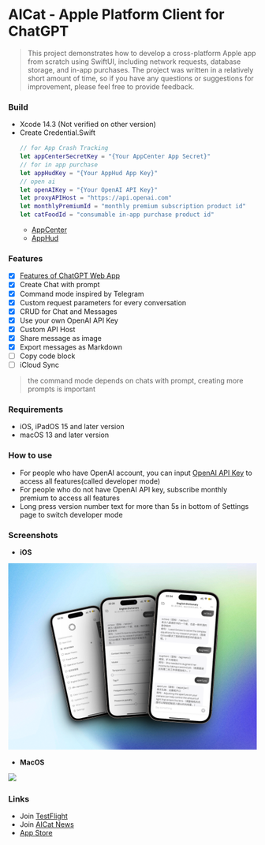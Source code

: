 # AICat - Apple Platform Client for ChatGPT

> This project demonstrates how to develop a cross-platform Apple app from scratch using SwiftUI, including network requests, database storage, and in-app purchases. The project was written in a relatively short amount of time, so if you have any questions or suggestions for improvement, please feel free to provide feedback.

### Build
- Xcode 14.3 (Not verified on other version)
- Create Credential.Swift
  ```Swift
  // for App Crash Tracking
  let appCenterSecretKey = "{Your AppCenter App Secret}"
  // for in app purchase
  let appHudKey = "{Your AppHud App Key}"
  // open ai
  let openAIKey = "{Your OpenAI API Key}"
  let proxyAPIHost = "https://api.openai.com"
  let monthlyPremiumId = "monthly premium subscription product id"
  let catFoodId = "consumable in-app purchase product id"
  ```
  - [AppCenter](https://appcenter.ms/)
  - [AppHud](https://apphud.com/)

### Features

- [x] [Features of ChatGPT Web App](https://chat.openai.com/chat)
- [x] Create Chat with prompt
- [x] Command mode inspired by Telegram
- [x] Custom request parameters for every conversation
- [x] CRUD for Chat and Messages
- [x] Use your own OpenAI API Key
- [x] Custom API Host
- [x] Share message as image
- [x] Export messages as Markdown
- [ ] Copy code block
- [ ] iCloud Sync

> the command mode depends on chats with prompt, creating more prompts is important

### Requirements
- iOS, iPadOS 15 and later version
- macOS 13 and later version

### How to use
- For people who have OpenAI account, you can input [OpenAI API Key](https://platform.openai.com/account/api-keys) to access all features(called developer mode)
- For people who do not have OpenAI API key, subscribe monthly premium to access all features
- Long press version number text for more than 5s in bottom of Settings page to switch developer mode



### Screenshots

- **iOS**
  
![](Screenshots/iOS_post.png)

- **MacOS**

![](Screenshots/mac_post.png)

### Links

- Join [TestFlight](https://testflight.apple.com/join/ow799Vvb)
- Join [AICat News](https://t.me/aicatevents)
- [App Store](https://apps.apple.com/us/app/aicat-ultimate-ai-assistant/id6446479308)